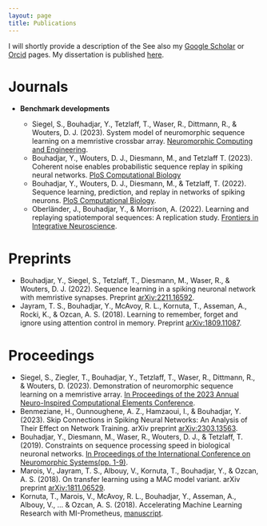 ```yaml
---
layout: page
title: Publications
---
```


I will shortly provide a description of the See also my [Google Scholar](https://scholar.google.fr/citations?user=WG7vHwYAAAAJ&hl=en) or [Orcid](https://orcid.org/0000-0003-4367-8236) pages. My dissertation is published [here](https://publications.rwth-aachen.de/record/955632).

# Journals

* **Benchmark developments**

    * Siegel, S., Bouhadjar, Y., Tetzlaff, T., Waser, R., Dittmann, R., & Wouters, D. J. (2023). System model of neuromorphic sequence learning on a memristive crossbar array. [Neuromorphic Computing and Engineering](https://doi.org/10.1088/2634-4386/acca45).
    * Bouhadjar, Y., Wouters, D. J., Diesmann, M., and Tetzlaff T. (2023). Coherent noise enables probabilistic sequence replay in spiking neural networks. [PloS Computational Biology](https://doi.org/10.1371/journal.pcbi.1010989)
    * Bouhadjar, Y., Wouters, D. J., Diesmann, M., & Tetzlaff, T. (2022). Sequence learning, prediction, and replay in networks of spiking neurons. [PloS Computational Biology](https://doi.org/10.1371/journal.pcbi.1010233).
    * Oberländer, J., Bouhadjar, Y., & Morrison, A. (2022). Learning and replaying spatiotemporal sequences: A replication study. [Frontiers in Integrative Neuroscience](https://doi.org/10.3389/fnint.2022.974177).

# Preprints

* Bouhadjar, Y., Siegel, S., Tetzlaff, T., Diesmann, M., Waser, R., & Wouters, D. J. (2022). Sequence learning in a spiking neuronal network with memristive synapses. Preprint [arXiv:2211.16592](https://doi.org/10.48550/arXiv.2211.16592).
* Jayram, T. S., Bouhadjar, Y., McAvoy, R. L., Kornuta, T., Asseman, A., Rocki, K., & Ozcan, A. S. (2018). Learning to remember, forget and ignore using attention control in memory. Preprint [arXiv:1809.11087](https://arxiv.org/abs/1809.11087).

# Proceedings

* Siegel, S., Ziegler, T., Bouhadjar, Y., Tetzlaff, T., Waser, R., Dittmann, R., & Wouters, D. (2023). Demonstration of neuromorphic sequence learning on a memristive array. [In Proceedings of the 2023 Annual Neuro-Inspired Computational Elements Conference](https://doi.org/10.1145/3584954.3585000).
* Benmeziane, H., Ounnoughene, A. Z., Hamzaoui, I., & Bouhadjar, Y. (2023). Skip Connections in Spiking Neural Networks: An Analysis of Their Effect on Network Training. arXiv preprint [arXiv:2303.13563](https://arxiv.org/abs/2303.13563).
* Bouhadjar, Y., Diesmann, M., Waser, R., Wouters, D. J., & Tetzlaff, T. (2019). Constraints on sequence processing speed in biological neuronal networks. [In Proceedings of the International Conference on Neuromorphic Systems(pp. 1-9)](https://dl.acm.org/doi/abs/10.1145/3354265.3354281).
* Marois, V., Jayram, T. S., Albouy, V., Kornuta, T., Bouhadjar, Y., & Ozcan, A. S. (2018). On transfer learning using a MAC model variant. arXiv preprint [arXiv:1811.06529](https://arxiv.org/pdf/1811.06529.pdf).
* Kornuta, T., Marois, V., McAvoy, R. L., Bouhadjar, Y., Asseman, A., Albouy, V., ... & Ozcan, A. S. (2018). Accelerating Machine Learning Research with MI-Prometheus, [manuscript](https://openreview.net/pdf?id=rkxVOvH3FQ).
